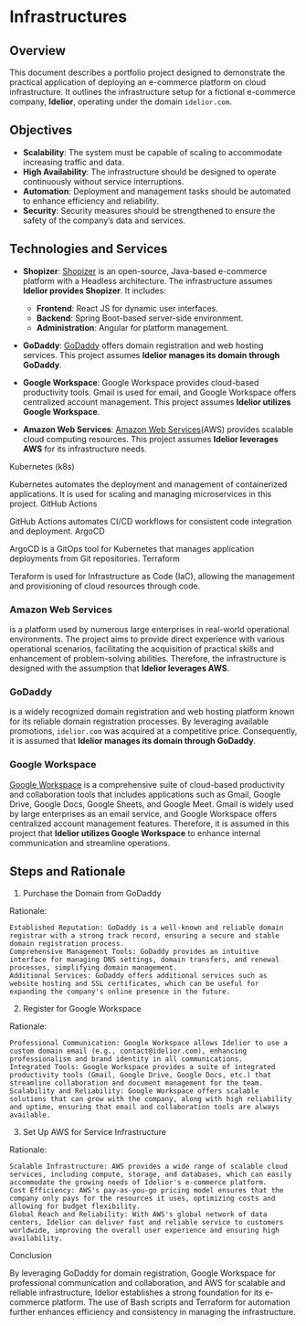 # Infrastructures

## Overview

This document describes a portfolio project designed to demonstrate the practical application of deploying an e-commerce platform on cloud infrastructure. It outlines the infrastructure setup for a fictional e-commerce company, **Idelior**, operating under the domain `idelior.com`.

## Objectives

- **Scalability**: The system must be capable of scaling to accommodate increasing traffic and data.
- **High Availability**: The infrastructure should be designed to operate continuously without service interruptions.
- **Automation**: Deployment and management tasks should be automated to enhance efficiency and reliability.
- **Security**: Security measures should be strengthened to ensure the safety of the company’s data and services.

## Technologies and Services

- **Shopizer**: [Shopizer](https://www.shopizer.com) is an open-source, Java-based e-commerce platform with a Headless architecture. The infrastructure assumes **Idelior provides Shopizer**. It includes:
    - **Frontend**: React JS for dynamic user interfaces.
    - **Backend**: Spring Boot-based server-side environment.
    - **Administration**: Angular for platform management.

- **GoDaddy**: [GoDaddy](https://www.godaddy.com) offers domain registration and web hosting services. This project assumes **Idelior manages its domain through GoDaddy**.

- **Google Workspace**: Google Workspace provides cloud-based productivity tools. Gmail is used for email, and Google Workspace offers centralized account management. This project assumes **Idelior utilizes Google Workspace**.

- **Amazon Web Services**: [Amazon Web Services](https://aws.amazon.com)(AWS) provides scalable cloud computing resources. This project assumes **Idelior leverages AWS** for its infrastructure needs.

Kubernetes (k8s)

Kubernetes automates the deployment and management of containerized applications. It is used for scaling and managing microservices in this project.
GitHub Actions

GitHub Actions automates CI/CD workflows for consistent code integration and deployment.
ArgoCD

ArgoCD is a GitOps tool for Kubernetes that manages application deployments from Git repositories.
Terraform

Teraform is used for Infrastructure as Code (IaC), allowing the management and provisioning of cloud resources through code.



### Amazon Web Services

 is a platform used by numerous large enterprises in real-world operational environments. The project aims to provide direct experience with various operational scenarios, facilitating the acquisition of practical skills and enhancement of problem-solving abilities. Therefore, the infrastructure is designed with the assumption that **Idelior leverages AWS**.

### GoDaddy

 is a widely recognized domain registration and web hosting platform known for its reliable domain registration processes. By leveraging available promotions, `idelior.com` was acquired at a competitive price. Consequently, it is assumed that **Idelior manages its domain through GoDaddy**.

### Google Workspace

[Google Workspace](https://workspace.google.com) is a comprehensive suite of cloud-based productivity and collaboration tools that includes applications such as Gmail, Google Drive, Google Docs, Google Sheets, and Google Meet. Gmail is widely used by large enterprises as an email service, and Google Workspace offers centralized account management features. Therefore, it is assumed in this project that **Idelior utilizes Google Workspace** to enhance internal communication and streamline operations.








## Steps and Rationale

1. Purchase the Domain from GoDaddy

Rationale:

    Established Reputation: GoDaddy is a well-known and reliable domain registrar with a strong track record, ensuring a secure and stable domain registration process.
    Comprehensive Management Tools: GoDaddy provides an intuitive interface for managing DNS settings, domain transfers, and renewal processes, simplifying domain management.
    Additional Services: GoDaddy offers additional services such as website hosting and SSL certificates, which can be useful for expanding the company's online presence in the future.

2. Register for Google Workspace

Rationale:

    Professional Communication: Google Workspace allows Idelior to use a custom domain email (e.g., contact@idelior.com), enhancing professionalism and brand identity in all communications.
    Integrated Tools: Google Workspace provides a suite of integrated productivity tools (Gmail, Google Drive, Google Docs, etc.) that streamline collaboration and document management for the team.
    Scalability and Reliability: Google Workspace offers scalable solutions that can grow with the company, along with high reliability and uptime, ensuring that email and collaboration tools are always available.

3. Set Up AWS for Service Infrastructure

Rationale:

    Scalable Infrastructure: AWS provides a wide range of scalable cloud services, including compute, storage, and databases, which can easily accommodate the growing needs of Idelior's e-commerce platform.
    Cost Efficiency: AWS's pay-as-you-go pricing model ensures that the company only pays for the resources it uses, optimizing costs and allowing for budget flexibility.
    Global Reach and Reliability: With AWS's global network of data centers, Idelior can deliver fast and reliable service to customers worldwide, improving the overall user experience and ensuring high availability.

Conclusion

By leveraging GoDaddy for domain registration, Google Workspace for professional communication and collaboration, and AWS for scalable and reliable infrastructure, Idelior establishes a strong foundation for its e-commerce platform. The use of Bash scripts and Terraform for automation further enhances efficiency and consistency in managing the infrastructure.
